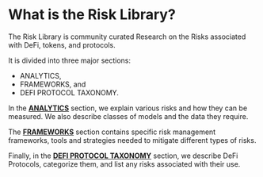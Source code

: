 # What is the Risk Library?

The Risk Library is community curated Research on the Risks associated with DeFi, tokens, and protocols.&#x20;

It is divided into three major sections:

* ANALYTICS,&#x20;
* FRAMEWORKS, and&#x20;
* DEFI PROTOCOL TAXONOMY.

In the [**ANALYTICS**](broken-reference) section, we explain various risks and how they can be measured. We also describe classes of models and the data they require.

The [**FRAMEWORKS**](broken-reference) section contains specific risk management frameworks, tools and strategies needed to mitigate different types of risks.

Finally, in the [**DEFI PROTOCOL TAXONOMY**](broken-reference) section, we describe DeFi Protocols, categorize them, and list any risks associated with their use.
